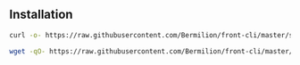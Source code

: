 ## Installation

```sh
curl -o- https://raw.githubusercontent.com/Bermilion/front-cli/master/setup.py | python
```
```sh
wget -qO- https://raw.githubusercontent.com/Bermilion/front-cli/master/setup.py | python
```